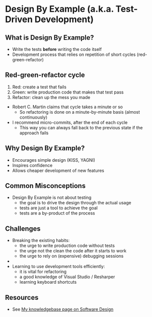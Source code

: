 # Design By Example (a.k.a. Test-Driven Development)

## What is Design By Example?
- Write the tests **before** writing the code itself
- Development process that relies on repetition of short cycles (red-green-refactor)

## Red-green-refactor cycle
1. Red: create a test that fails
2. Green: write production code that makes that test pass
3. Refactor: clean up the mess you made
- Robert C. Martin claims that cycle takes a minute or so
  - So refactoring is done on a minute-by-minute basis (almost continuously)
- I recommend micro-commits, after the end of each cycle
  - This way you can always fall back to the previous state if the approach fails 

## Why Design By Example?
- Encourages simple design (KISS, YAGNI)
- Inspires confidence
- Allows cheaper development of new features

## Common Misconceptions
- Design By Example is not about testing
  - the goal is to drive the design through the actual usage
  - tests are just a tool to achieve the goal
  - tests are a by-product of the process

## Challenges
- Breaking the existing habits:
   - the urge to write production code without tests
   - the urge not the clean the code after it starts to work
   - the urge to rely on (expensive) debugging sessions
- 
- Learning to use development tools efficiently:
  - it is vital for refactoring
  - a good knowledge of Visual Studio / Resharper
  - learning keyboard shortcuts

## Resources
- See [My knowledgebase page on Software Design](https://breki.github.io/sw-design.html)

